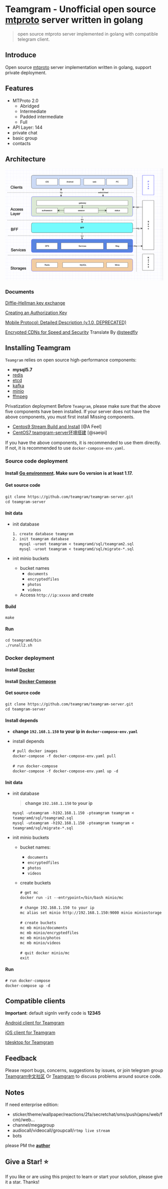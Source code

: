 # Teamgram - Unofficial open source [mtproto](https://core.telegram.org/mtproto) server written in golang
> open source mtproto server implemented in golang with compatible telegram client.

## Introduce
Open source [mtproto](https://core.telegram.org/mtproto) server implementation written in golang, support private deployment.

## Features
- MTProto 2.0
  - Abridged
  - Intermediate
  - Padded intermediate
  - Full
- API Layer: 144
- private chat
- basic group
- contacts

## Architecture
![Architecture](docs/image/architecture-001.png)

### Documents
[Diffie–Hellman key exchange](docs/dh-key-exchange.md)

[Creating an Authorization Key](docs/Creating_an_Authorization_Key.md)

[Mobile Protocol: Detailed Description (v.1.0, DEPRECATED)](docs/Mobile_Protocol-Detailed_Description_v.1.0_DEPRECATED.md)

[Encrypted CDNs for Speed and Security](docs/cdn.md) Translate By [@steedfly](https://github.com/steedfly)

## Installing Teamgram 
`Teamgram` relies on open source high-performance components: 

- **mysql5.7**
- [redis](https://redis.io/)
- [etcd](https://etcd.io/)
- [kafka](https://kafka.apache.org/quickstart)
- [minio](https://docs.min.io/docs/minio-quickstart-guide.html#GNU/Linux)
- [ffmpeg](https://www.johnvansickle.com/ffmpeg/)

Privatization deployment Before `Teamgram`, please make sure that the above five components have been installed. If your server does not have the above components, you must first install Missing components. 

- [Centos9 Stream Build and Install](docs/install-centos-9.md) [@A Feel]
- [CentOS7 teamgram-server环境搭建](docs/install-centos-7.md) [@saeipi]

If you have the above components, it is recommended to use them directly. If not, it is recommended to use `docker-compose-env.yaml`.


### Source code deployment
#### Install [Go environment](https://go.dev/doc/install). Make sure Go version is at least 1.17.


#### Get source code　

```
git clone https://github.com/teamgram/teamgram-server.git
cd teamgram-server
```

#### Init data
- init database

	```
	1. create database teamgram
	2. init teamgram database
	   mysql -uroot teamgram < teamgramd/sql/teamgram2.sql
	   mysql -uroot teamgram < teamgramd/sql/migrate-*.sql
	```

- init minio buckets
	- bucket names
	  - `documents`
	  - `encryptedfiles`
	  - `photos`
	  - `videos`
	- Access `http://ip:xxxxx` and create


#### Build
	
```
make
```

#### Run

```
cd teamgramd/bin
./runall2.sh
```

### Docker deployment
#### Install [Docker](https://docs.docker.com/get-docker/)

#### Install [Docker Compose](https://docs.docker.com/compose/install/)

#### Get source code

```
git clone https://github.com/teamgram/teamgram-server.git
cd teamgram-server
```

#### Install depends
- **change `192.168.1.150` to your ip in `docker-compose-env.yaml`**
- install depends

  ```
  # pull docker images
  docker-compose -f docker-compose-env.yaml pull
  
  # run docker-compose
  docker-compose -f docker-compose-env.yaml up -d
  ```
  
#### Init data
- init database
	> **change `192.168.1.150` to your ip**
  
	```
	mysql -uteamgram -h192.168.1.150 -pteamgram teamgram < teamgramd/sql/teamgram2.sql
	mysql -uteamgram -h192.168.1.150 -pteamgram teamgram < teamgramd/sql/migrate-*.sql
	```

- init minio buckets
	- bucket names:
	  - `documents`
	  - `encryptedfiles`
	  - `photos`
	  - `videos`
	- create buckets
		
		```
		# get mc
		docker run -it --entrypoint=/bin/bash minio/mc
		   
		# change 192.168.1.150 to your ip    
		mc alias set minio http://192.168.1.150:9000 minio miniostorage
		
		# create buckets
		mc mb minio/documents
		mc mb minio/encryptedfiles
		mc mb minio/photos
		mc mb minio/videos
  
		# quit docker minio/mc
		exit
		```

#### Run

```  
# run docker-compose
docker-compose up -d
```
	
## Compatible clients
**Important**: default signIn verify code is **12345**

[Android client for Teamgram](clients/teamgram-android.md)

[iOS client for Teamgram](clients/teamgram-ios.md)

[tdesktop for Teamgram](clients/teamgram-tdesktop.md)

## Feedback
Please report bugs, concerns, suggestions by issues, or join telegram group [Teamgram中文社区](https://t.me/+S1_22-6EM1BaffXS) Or [Teamgram](https://t.me/+TjD5LZJ5XLRlCYLF) to discuss problems around source code.

## Notes
If need enterprise edition:

- sticker/theme/wallpaper/reactions/2fa/secretchat/sms/push(apns/web/fcm)/web...
- channel/megagroup
- audiocall/videocall/groupcall/`rtmp live stream`
- bots

please PM the **[author](https://t.me/benqi)**

## Give a Star! ⭐

If you like or are using this project to learn or start your solution, please give it a star. Thanks!
